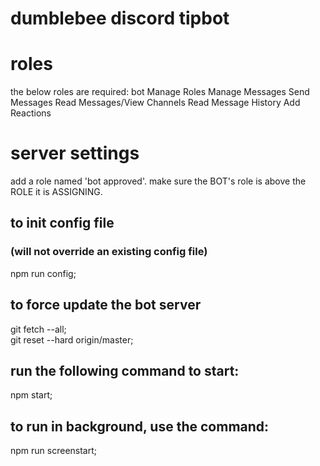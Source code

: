 # dumblebee discord tipbot

# roles

  the below roles are required:
  bot
  Manage Roles
  Manage Messages
  Send Messages
  Read Messages/View Channels
  Read Message History
  Add Reactions

# server settings

  add a role named 'bot approved'.
  make sure the BOT's role is above the ROLE it is ASSIGNING.

## to init config file

### (will not override an existing config file)

  npm run config;

## to force update the bot server

  git fetch --all;  
  git reset --hard origin/master;  

## run the following command to start:

  npm start;

## to run in background, use the command:

  npm run screenstart;

